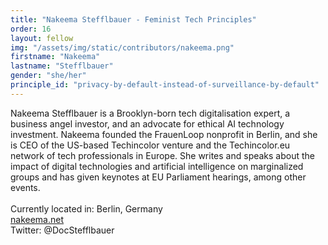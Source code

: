 ```yaml
---
title: "Nakeema Stefflbauer - Feminist Tech Principles"
order: 16
layout: fellow
img: "/assets/img/static/contributors/nakeema.png"
firstname: "Nakeema"
lastname: "Stefflbauer"
gender: "she/her"
principle_id: "privacy-by-default-instead-of-surveillance-by-default"
---
```


Nakeema Stefflbauer is a Brooklyn-born tech digitalisation expert, a business angel investor, and an advocate for ethical AI technology investment. Nakeema founded the FrauenLoop nonprofit in Berlin, and she is CEO of the US-based Techincolor venture and the Techincolor.eu network of tech professionals in Europe. She writes and speaks about the impact of digital technologies and artificial intelligence on marginalized groups and has given keynotes at EU Parliament hearings, among other events.<br>
<br>
Currently located in: Berlin, Germany <br>
[nakeema.net](www.nakeema.net) <br>
Twitter: @DocStefflbauer <br>

